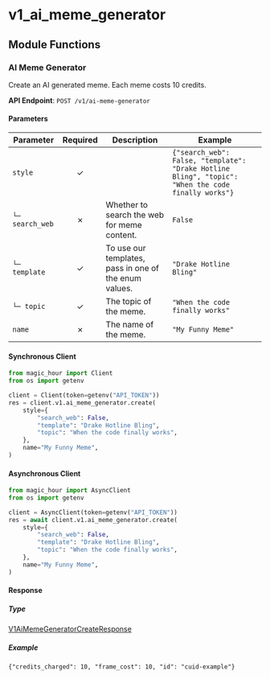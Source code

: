 # v1_ai_meme_generator

## Module Functions
### AI Meme Generator <a name="create"></a>

Create an AI generated meme. Each meme costs 10 credits.

**API Endpoint**: `POST /v1/ai-meme-generator`

#### Parameters

| Parameter | Required | Description | Example |
|-----------|:--------:|-------------|--------|
| `style` | ✓ |  | `{"search_web": False, "template": "Drake Hotline Bling", "topic": "When the code finally works"}` |
| `└─ search_web` | ✗ | Whether to search the web for meme content. | `False` |
| `└─ template` | ✓ | To use our templates, pass in one of the enum values. | `"Drake Hotline Bling"` |
| `└─ topic` | ✓ | The topic of the meme. | `"When the code finally works"` |
| `name` | ✗ | The name of the meme. | `"My Funny Meme"` |

#### Synchronous Client

```python
from magic_hour import Client
from os import getenv

client = Client(token=getenv("API_TOKEN"))
res = client.v1.ai_meme_generator.create(
    style={
        "search_web": False,
        "template": "Drake Hotline Bling",
        "topic": "When the code finally works",
    },
    name="My Funny Meme",
)

```

#### Asynchronous Client

```python
from magic_hour import AsyncClient
from os import getenv

client = AsyncClient(token=getenv("API_TOKEN"))
res = await client.v1.ai_meme_generator.create(
    style={
        "search_web": False,
        "template": "Drake Hotline Bling",
        "topic": "When the code finally works",
    },
    name="My Funny Meme",
)

```

#### Response

##### Type
[V1AiMemeGeneratorCreateResponse](/magic_hour/types/models/v1_ai_meme_generator_create_response.py)

##### Example
`{"credits_charged": 10, "frame_cost": 10, "id": "cuid-example"}`
<!-- CUSTOM DOCS START -->

<!-- CUSTOM DOCS END -->

